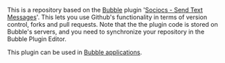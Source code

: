 This is a repository based on the [Bubble](https://bubble.io) plugin '[Sociocs - Send Text Messages](https://bubble.io/plugin/sociocs---send-text-messages-1649178097706x937880861409017900)'. This lets you use Github's functionality in terms of version control, forks and pull requests. Note that the the plugin code is stored on Bubble's servers, and you need to synchronize your repository in the Bubble Plugin Editor. 

 This plugin can be used in [Bubble applications](https://bubble.io).
